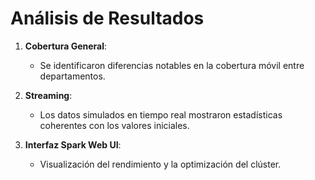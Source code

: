 # Análisis de Resultados

1. **Cobertura General**:
   - Se identificaron diferencias notables en la cobertura móvil entre departamentos.

2. **Streaming**:
   - Los datos simulados en tiempo real mostraron estadísticas coherentes con los valores iniciales.

3. **Interfaz Spark Web UI**:
   - Visualización del rendimiento y la optimización del clúster.
